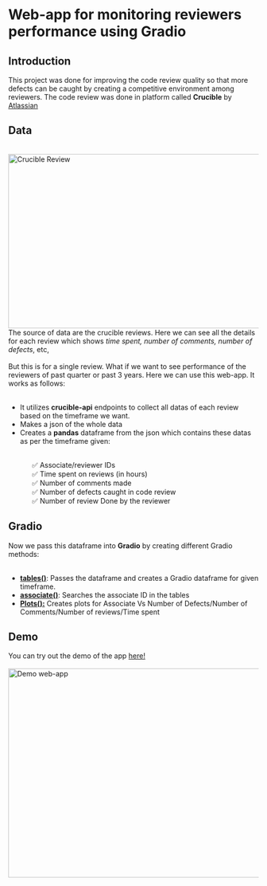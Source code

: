 
# Web-app for monitoring reviewers performance using Gradio

## Introduction
This project was done for improving the code review quality so that more defects can be caught by creating a competitive environment among reviewers. The code review was done in platform called <b>Crucible</b> by [Atlassian](https://www.atlassian.com/software/crucible)

<h2>Data</h2>
<br>
<image src="https://github.com/Soukumarya-Datta/review-statistics/blob/main/data/crucible-review-closed.png" alt="Crucible Review" width="600" height="350" class="center">
<br>
The source of data are the crucible reviews. Here we can see all the details for each review which shows <i>time spent, number of comments, number of defects</i>, etc,
<br>
<br>
But this is for a single review. What if we want to see performance of the reviewers of past quarter or past 3 years. Here we can use this web-app. It works as follows:
<br>
<ul>
<br>
<li>It utilizes <b>crucible-api</b> endpoints to collect all datas of each review based on the timeframe we want.</li>
<li>Makes a json of the whole data</li>
<li>Creates a <b>pandas</b> dataframe from the json which contains these datas as per the timeframe given:</li>
<ul><br>
  ✅ Associate/reviewer IDs <br>
  ✅ Time spent on reviews (in hours) <br>
  ✅ Number of comments made <br>
  ✅ Number of defects caught in code review <br>
  ✅ Number of review Done by the reviewer
</ul></ul>

<h2>Gradio</h2>
Now we pass this dataframe into <b>Gradio</b> by creating different Gradio methods:

<ul><br>
<li><u><b>tables()</b></u>: Passes the dataframe and creates a Gradio dataframe for given timeframe.</li>
<li><b><u>associate()</u></b>: Searches the associate ID in the tables</li>
<li><b><u>Plots():</u></b> Creates plots for Associate Vs Number of Defects/Number of Comments/Number of reviews/Time spent</li>
</ul>

<h2>Demo</h2>

You can try out the demo of the app [here!](https://soukumarya-review-stats.hf.space)
<br>
<br>
<image src="https://github.com/Soukumarya-Datta/review-statistics/blob/main/data/Demo.jpeg" alt="Demo web-app" width="900" height="420" class="center">
